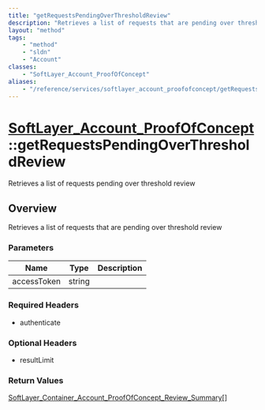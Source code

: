 ```yaml
---
title: "getRequestsPendingOverThresholdReview"
description: "Retrieves a list of requests that are pending over threshold review"
layout: "method"
tags:
    - "method"
    - "sldn"
    - "Account"
classes:
    - "SoftLayer_Account_ProofOfConcept"
aliases:
    - "/reference/services/softlayer_account_proofofconcept/getRequestsPendingOverThresholdReview"
---
```

# [SoftLayer_Account_ProofOfConcept](/reference/services/SoftLayer_Account_ProofOfConcept)::getRequestsPendingOverThresholdReview

Retrieves a list of requests pending over threshold review


## Overview 
Retrieves a list of requests that are pending over threshold review 

### Parameters 
|Name | Type | Description |
| --- | --- | --- |
|accessToken| string| |


### Required Headers
* authenticate

### Optional Headers
* resultLimit

### Return Values
<a href='/reference/datatypes/SoftLayer_Container_Account_ProofOfConcept_Review_Summary'>SoftLayer_Container_Account_ProofOfConcept_Review_Summary[] </a>

